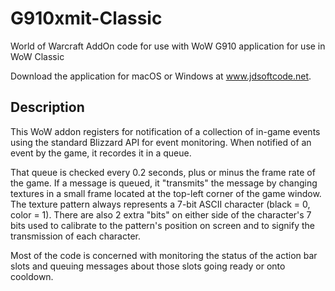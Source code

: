 # G910xmit-Classic
World of Warcraft AddOn code for use with WoW G910 application
 for use in WoW Classic

Download the application for macOS or Windows at www.jdsoftcode.net.

## Description
This WoW addon registers for notification of a collection of in-game events using the standard Blizzard API for event monitoring. When notified of an event by the game, it recordes it in a queue.

That queue is checked every 0.2 seconds, plus or minus the frame rate of the game. If a message is queued, it "transmits" the message by changing textures in a small frame located at the top-left corner of the game window. The texture pattern always represents a 7-bit ASCII character (black = 0, color = 1). There are also 2 extra "bits" on either side of the character's 7 bits used to calibrate to the pattern's position on screen and to signify the transmission of each character.

Most of the code is concerned with monitoring the status of the action bar slots and queuing messages about those slots going ready or onto cooldown.
